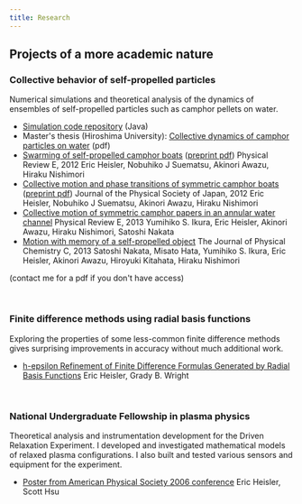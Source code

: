 ```yaml
---
title: Research
---
```


## Projects of a more academic nature

<h3>Collective behavior of self-propelled particles</h3>
<p>
Numerical simulations and theoretical analysis of the dynamics of ensembles of self-propelled particles such as camphor pellets on water.
<br>
<ul>
<li><a href="https://github.com/ericheisler/CamphorParticleSimulation">Simulation code repository</a> (Java)</li>
<li>Master's thesis (Hiroshima University): <a href="files/msthesis.pdf">Collective dynamics of camphor particles on water</a> (pdf)</li>
<li><a href="https://journals.aps.org/pre/abstract/10.1103/PhysRevE.85.055201">Swarming of self-propelled camphor boats</a> (<a href="https://arxiv.org/pdf/1112.2576.pdf">preprint pdf</a>) Physical Review E, 2012 Eric Heisler, Nobuhiko J Suematsu, Akinori Awazu, Hiraku Nishimori</li>
<li><a href="https://journals.jps.jp/doi/abs/10.1143/JPSJ.81.074605">Collective motion and phase transitions of symmetric camphor boats</a> (<a href="https://arxiv.org/pdf/1111.6741.pdf">preprint pdf</a>) Journal of the Physical Society of Japan, 2012 Eric Heisler, Nobuhiko J Suematsu, Akinori Awazu, Hiraku Nishimori</li>
<li><a href="https://journals.aps.org/pre/abstract/10.1103/PhysRevE.88.012911">Collective motion of symmetric camphor papers in an annular water channel</a> Physical Review E, 2013 Yumihiko S. Ikura, Eric Heisler, Akinori Awazu, Hiraku Nishimori, Satoshi Nakata</li>
<li><a href="https://pubs.acs.org/doi/pdf/10.1021/jp409172m">Motion with memory of a self-propelled object</a> The Journal of Physical Chemistry C, 2013 Satoshi Nakata, Misato  Hata, Yumihiko  S. Ikura, Eric  Heisler, Akinori  Awazu, Hiroyuki  Kitahata, Hiraku  Nishimori</li>
</ul>
(contact me for a pdf if you don't have access)
</p>
<br>

<h3>Finite difference methods using radial basis functions</h3>
<p>
Exploring the properties of some less-common finite difference methods gives surprising improvements in accuracy without much additional work.
<br>
<ul>
<li><a href="files/h-e_refinement_for_RBFs-paper.pdf">h-epsilon Refinement of Finite Difference Formulas Generated by Radial Basis Functions</a> Eric Heisler, Grady B. Wright</li>
</ul>
</p>
<br>

<h3>National Undergraduate Fellowship in plasma physics</h3>
<p>Theoretical analysis and instrumentation development for the Driven Relaxation Experiment. I developed and investigated mathematical models of relaxed plasma configurations. I also built and tested various sensors and equipment for the experiment.
<br>
<ul>
<li><a href="ericsymposiumposter06.png">Poster from American Physical Society 2006 conference</a> Eric Heisler, Scott Hsu</li>
</ul>
</p>